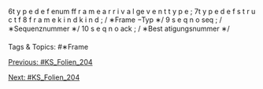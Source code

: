6t y p e d e f enum ff r a m e a r r i v a l ge v e n t t y p e ;
7t y p e d e f s t r u c t f
8 f r a m e k i n d k i n d ; / ∗Frame −Typ ∗/
9 s e q n o seq ; / ∗Sequenznummer ∗/
10 s e q n o ack ; / ∗Best atigungsnummer ∗/

   Tags & Topics:
   #∗Frame

[Previous: #KS_Folien_204](KS_Folien_204.md)

[Next: #KS_Folien_204](KS_Folien_204.md)